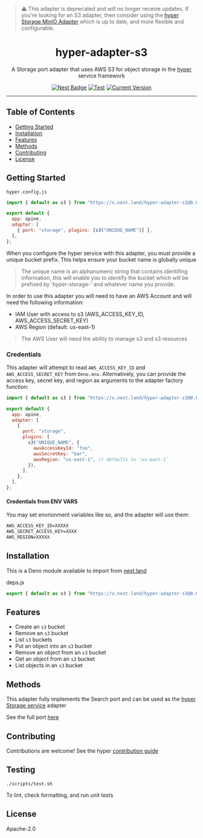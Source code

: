 > :warning: This adapter is deprecated and will no longer receive updates. If you're looking for an S3 adapter, then consider using the [hyper Storage MinIO Adapter](https://github.com/hyper63/hyper-adapter-minio)
 which is up to date, and more flexible and configurable.

<h1 align="center">hyper-adapter-s3</h1>
<p align="center">A Storage port adapter that uses AWS S3 for object storage in the <a href="https://hyper.io/">hyper</a>  service framework</p>
</p>
<p align="center">
  <a href="https://nest.land/package/hyper-adapter-s3"><img src="https://nest.land/badge.svg" alt="Nest Badge" /></a>
  <a href="https://github.com/hyper63/hyper-adapter-s3/actions/workflows/test.yml"><img src="https://github.com/hyper63/hyper-adapter-s3/actions/workflows/test.yml/badge.svg" alt="Test" /></a>
  <a href="https://github.com/hyper63/hyper-adapter-s3/tags/"><img src="https://img.shields.io/github/tag/hyper63/hyper-adapter-s3" alt="Current Version" /></a>
</p>

---

## Table of Contents

- [Getting Started](#getting-started)
- [Installation](#installation)
- [Features](#features)
- [Methods](#methods)
- [Contributing](#contributing)
- [License](#license)

## Getting Started

`hyper.config.js`

```js
import { default as s3 } from "https://x.nest.land/hyper-adapter-s3@0.0.3/mod.js";

export default {
  app: opine,
  adapter: [
    { port: "storage", plugins: [s3("UNIQUE_NAME")] },
  ],
};
```

When you configure the hyper service with this adapter, you must provide a
unique bucket prefix. This helps ensure your bucket name is globally unique

> The unique name is an alphanumeric string that contains identifing
> information, this will enable you to identify the bucket which will be
> prefixed by 'hyper-storage-' and whatever name you provide.

In order to use this adapter you will need to have an AWS Account and will need
the following information:

- IAM User with access to s3 (AWS_ACCESS_KEY_ID, AWS_ACCESS_SECRET_KEY)
- AWS Region (default: us-east-1)

> The AWS User will need the ability to manage s3 and s3 resources

### Credentials

This adapter will attempt to read `AWS_ACCESS_KEY_ID` and
`AWS_ACCESS_SECRET_KEY` from `Deno.env`. Alternatively, you can provide the
access key, secret key, and region as arguments to the adapter factory function:

```js
import { default as s3 } from "https://x.nest.land/hyper-adapter-s3@0.0.3/mod.js";

export default {
  app: opine,
  adapter: [
    {
      port: "storage",
      plugins: [
        s3("UNIQUE_NAME", {
          awsAccessKeyId: "foo",
          awsSecretKey: "bar",
          awsRegion: "us-east-1", // defaults to 'us-east-1`
        }),
      ],
    },
  ],
};
```

#### Credentials from ENV VARS

You may set envrionment variables like so, and the adapter will use them:

```txt
AWS_ACCESS_KEY_ID=XXXXX
AWS_SECRET_ACCESS_KEY=XXXX
AWS_REGION=XXXXX
```

## Installation

This is a Deno module available to import from
[nest.land](https://nest.land/package/hyper-adapter-s3)

deps.js

```js
export { default as s3 } from "https://x.nest.land/hyper-adapter-s3@0.0.3/mod.js";
```

## Features

- Create an `s3` bucket
- Remove an `s3` bucket
- List `s3` buckets
- Put an object into an `s3` bucket
- Remove an object from an `s3` bucket
- Get an object from an `s3` bucket
- List objects in an `s3` bucket

## Methods

This adapter fully implements the Search port and can be used as the
[hyper Storage service](https://docs.hyper.io/storage-api) adapter

See the full port [here](https://nest.land/package/hyper-port-storage)

## Contributing

Contributions are welcome! See the hyper
[contribution guide](https://docs.hyper.io/contributing-to-hyper)

## Testing

```
./scripts/test.sh
```

To lint, check formatting, and run unit tests

## License

Apache-2.0
